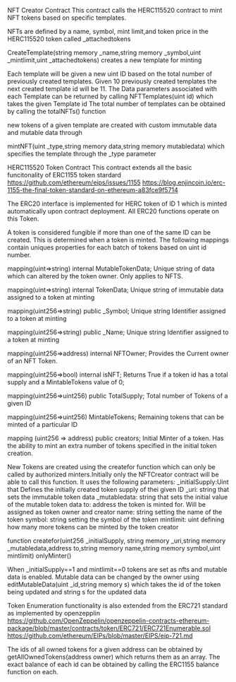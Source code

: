 NFT Creator Contract
This contract calls the HERC115520 contract to mint NFT tokens based on specific templates.

NFTs are defined by a name, symbol, mint limit,and token price in the HERC115520 token called _attachedtokens


CreateTemplate(string memory _name,string memory _symbol,uint _mintlimit,uint _attachedtokens) creates a new template for minting

Each template will be given a new uint ID based on the total number of previously created templates. Given 10 previously created templates the next created template id will be 11. 
The Data parameters associated with each Template can be returned by calling  NFTTemplates(uint id) which takes the given Template id
The total number of templates can be obtained by calling the totalNFTs() function

new tokens of a given template are created with custom immutable data and mutable data through

mintNFT(uint _type,string memory data,string memory mutabledata) which specifies the template through the _type parameter


HERC115520 Token Contract
This contract extends all the basic funcitonality of ERC1155 token stardard
https://github.com/ethereum/eips/issues/1155
https://blog.enjincoin.io/erc-1155-the-final-token-standard-on-ethereum-a83fce9f5714

The ERC20 interface is implemented for HERC token of ID 1 which is minted automatically upon contract deployment.
All ERC20 functions operate on this Token.

A token is considered fungible if more than one of the same ID can be created. This is determined when a token is minted.
The following mappings contain uniques properties for each batch of tokens based on uint id number.


mapping(uint=>string) internal MutableTokenData; Unique string of data which can altered by the token owner. Only applies to NFTS.

mapping(uint=>string) internal TokenData; Unique string of immutable data assigned to a token at minting
    
mapping(uint256=>string) public _Symbol; Unique string Identifier assigned to a token at minting

mapping(uint256=>string) public _Name;  Unique string Identifier assigned to a token at minting

mapping(uint256=>address) internal NFTOwner; Provides the Current owner of an NFT Token.

mapping(uint256=>bool) internal isNFT; Returns True if a token id  has a total supply and a MintableTokens value of 0;

mapping(uint256=>uint256) public TotalSupply; Total number of Tokens of a given ID

mapping(uint256=>uint256) MintableTokens; Remaining tokens that can be minted of a particular ID

mapping (uint256 => address) public creators; Initial Minter of a token. Has the ability to mint an extra  number of tokens specified in the initial token creation.


New Tokens are created using the createfor function which can only be called by authorized minters.Initially only the NFTCreator contract will be able to call this function. 
It uses the following parameters:
_initialSupply:Uint that Defines the initially created token supply of thei given ID
_uri: string that sets the immutable token data
_mutabledata: string that sets the initial value of the mutable token data
to: address the token is minted for. Will be assigned as token owner and creator
name: string setting the name of the token
symbol: string setting the symbol of the token
mintlimit: uint defining how many more tokens can be minted by the token creator 



function createfor(uint256 _initialSupply, string memory _uri,string memory _mutabledata,address to,string memory name,string memory symbol,uint mintlimit) onlyMinter() 

When  _initialSupply==1 and mintlimit==0 tokens are set as nfts and mutable data is enabled. Mutable data can be changed by the owner using
 editMutableData(uint _id,string memory s) which takes the id of the token being updated and  string s for the updated data

Token Enumeration functionality is also extended from the ERC721 standard as implemented by openzepplin 
https://github.com/OpenZeppelin/openzeppelin-contracts-ethereum-package/blob/master/contracts/token/ERC721/ERC721Enumerable.sol
https://github.com/ethereum/EIPs/blob/master/EIPS/eip-721.md

The ids of all owned tokens for a  given address can be obtained by getAllOwnedTokens(address owner) which returns them as an array. The exact balance of each id can be obtained by calling the ERC1155 balance function on each.

 
